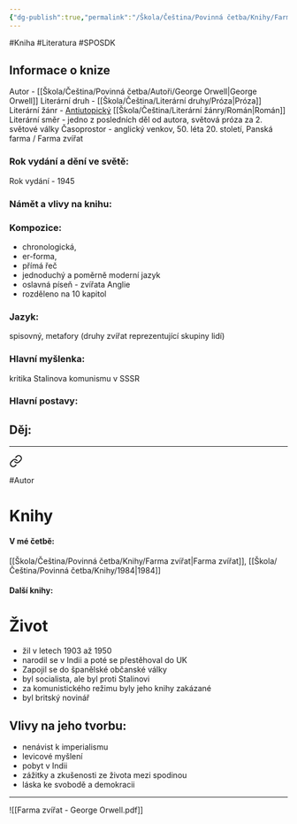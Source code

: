 ```yaml
---
{"dg-publish":true,"permalink":"/Škola/Čeština/Povinná četba/Knihy/Farma zvířat/"}
---
```


#Kniha #Literatura #SPOSDK
## Informace o knize
Autor - [[Škola/Čeština/Povinná četba/Autoři/George Orwell\|George Orwell]]
Literární druh - [[Škola/Čeština/Literární druhy/Próza\|Próza]]
Literární žánr - [Antiutopický](Antiutopie.md) [[Škola/Čeština/Literární žánry/Román\|Román]]
Literární směr - jedno z posledních děl od autora, světová próza za 2. světové války
Časoprostor - anglický venkov, 50. léta 20. století, Panská farma / Farma zvířat
### Rok vydání a dění ve světě:
Rok vydání - 1945
### Námět a vlivy na knihu:
### Kompozice: 
- chronologická, 
- er-forma, 
- přímá řeč
- jednoduchý a poměrně moderní jazyk
- oslavná píseň - zvířata Anglie
- rozděleno na 10 kapitol
### Jazyk:
spisovný, metafory (druhy zvířat reprezentující skupiny lidí)
### Hlavní myšlenka:
kritika Stalinova komunismu v SSSR
### Hlavní postavy:

## Děj:

___

<div class="transclusion internal-embed is-loaded"><a class="markdown-embed-link" href="/skola/cestina/povinna-cetba/autori/george-orwell/" aria-label="Open link"><svg xmlns="http://www.w3.org/2000/svg" width="24" height="24" viewBox="0 0 24 24" fill="none" stroke="currentColor" stroke-width="2" stroke-linecap="round" stroke-linejoin="round" class="svg-icon lucide-link"><path d="M10 13a5 5 0 0 0 7.54.54l3-3a5 5 0 0 0-7.07-7.07l-1.72 1.71"></path><path d="M14 11a5 5 0 0 0-7.54-.54l-3 3a5 5 0 0 0 7.07 7.07l1.71-1.71"></path></svg></a><div class="markdown-embed">




#Autor
# Knihy
#### V mé četbě:
[[Škola/Čeština/Povinná četba/Knihy/Farma zvířat\|Farma zvířat]], [[Škola/Čeština/Povinná četba/Knihy/1984\|1984]]
#### Další knihy:

# Život
 - žil v letech 1903 až 1950
 - narodil se v Indii a poté se přestěhoval do UK
 - Zapojil se do španělské občanské války
 - byl socialista, ale byl proti Stalinovi
 - za komunistického režimu byly jeho knihy zakázané
 - byl britský novinář

## Vlivy na jeho tvorbu:
- nenávist k imperialismu
- levicové myšlení
- pobyt v Indii
- zážitky a zkušenosti ze života mezi spodinou
- láska ke svobodě a demokracii


</div></div>

___

![[Farma zvířat - George Orwell.pdf]]